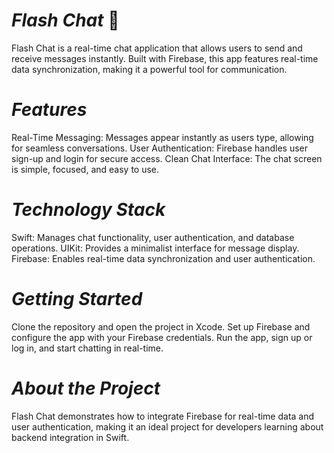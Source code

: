 # *Flash Chat* 💬
Flash Chat is a real-time chat application that allows users to send and receive messages instantly. Built with Firebase, this app features real-time data synchronization, making it a powerful tool for communication.

# *Features*

Real-Time Messaging: Messages appear instantly as users type, allowing for seamless conversations.
User Authentication: Firebase handles user sign-up and login for secure access.
Clean Chat Interface: The chat screen is simple, focused, and easy to use.

# *Technology Stack*

Swift: Manages chat functionality, user authentication, and database operations.
UIKit: Provides a minimalist interface for message display.
Firebase: Enables real-time data synchronization and user authentication.

# *Getting Started*

Clone the repository and open the project in Xcode.
Set up Firebase and configure the app with your Firebase credentials.
Run the app, sign up or log in, and start chatting in real-time.

# *About the Project*

Flash Chat demonstrates how to integrate Firebase for real-time data and user authentication, making it an ideal project for developers learning about backend integration in Swift.

